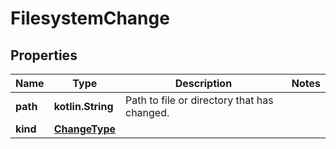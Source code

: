 
# FilesystemChange

## Properties
| Name | Type | Description | Notes |
| ------------ | ------------- | ------------- | ------------- |
| **path** | **kotlin.String** | Path to file or directory that has changed.  |  |
| **kind** | [**ChangeType**](ChangeType.md) |  |  |



